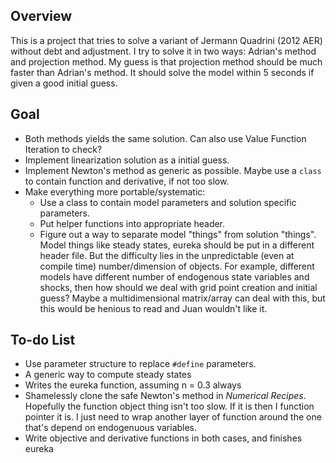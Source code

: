 <link href="https://gist.githubusercontent.com/tuzz/3331384/raw/94f2380c2b798fab2139fd0a8f478c4f2d642e3b/github.css" rel="stylesheet"></link>

## Overview
This is a project that tries to solve a variant of Jermann Quadrini (2012 AER) without debt and adjustment. I try to solve it in two ways: Adrian's method and projection method. My guess is that projection method should be much faster than Adrian's method. It should solve the model within 5 seconds if given a good initial guess.

## Goal
+ Both methods yields the same solution. Can also use Value Function Iteration to check?
+ Implement linearization solution as a initial guess.
+ Implement Newton's method as generic as possible. Maybe use a `class` to contain function and derivative, if not too slow.
+ Make everything more portable/systematic:
	+ Use a class to contain model parameters and solution specific parameters.
	+ Put helper functions into appropriate header.
	+ Figure out a way to separate model "things" from solution "things". Model things like steady states, eureka should be put in a different header file. But the difficulty lies in the unpredictable (even at compile time) number/dimension of objects. For example, different models have different number of endogenous state variables and shocks, then how should we deal with grid point creation and initial guess? Maybe a multidimensional matrix/array can deal with this, but this would be henious to read and Juan wouldn't like it.

## To-do List
+ Use parameter structure to replace `#define` parameters.
+ A generic way to compute steady states
+ Writes the eureka function, assuming n = 0.3 always
+ Shamelessly clone the safe Newton's method in *Numerical Recipes*. Hopefully the function object thing isn't too slow. If it is then I function pointer it is. I just need to wrap another layer of function around the one that's depend on endogenuous variables.
+ Write objective and derivative functions in both cases, and finishes eureka
